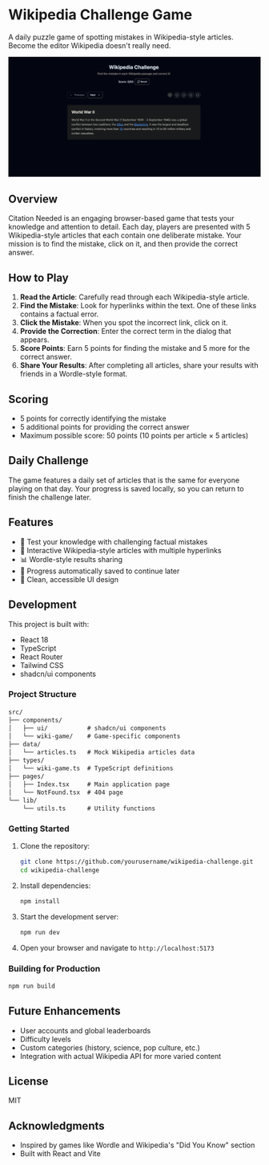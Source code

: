 # Wikipedia Challenge Game

A daily puzzle game of spotting mistakes in Wikipedia-style articles. Become the editor Wikipedia doesn't really need.

![Wikipedia Challenge Screenshot](./public/screenshot.png)

## Overview

Citation Needed is an engaging browser-based game that tests your knowledge and attention to detail. Each day, players are presented with 5 Wikipedia-style articles that each contain one deliberate mistake. Your mission is to find the mistake, click on it, and then provide the correct answer.

## How to Play

1. **Read the Article**: Carefully read through each Wikipedia-style article.
2. **Find the Mistake**: Look for hyperlinks within the text. One of these links contains a factual error.
3. **Click the Mistake**: When you spot the incorrect link, click on it.
4. **Provide the Correction**: Enter the correct term in the dialog that appears.
5. **Score Points**: Earn 5 points for finding the mistake and 5 more for the correct answer.
6. **Share Your Results**: After completing all articles, share your results with friends in a Wordle-style format.

## Scoring

- 5 points for correctly identifying the mistake
- 5 additional points for providing the correct answer
- Maximum possible score: 50 points (10 points per article × 5 articles)

## Daily Challenge

The game features a daily set of articles that is the same for everyone playing on that day. Your progress is saved locally, so you can return to finish the challenge later.

## Features

- 🧠 Test your knowledge with challenging factual mistakes
- 🔗 Interactive Wikipedia-style articles with multiple hyperlinks
- 📊 Wordle-style results sharing
- 💾 Progress automatically saved to continue later
- 🌙 Clean, accessible UI design

## Development

This project is built with:

- React 18
- TypeScript
- React Router
- Tailwind CSS
- shadcn/ui components

### Project Structure

```
src/
├── components/
│   ├── ui/           # shadcn/ui components
│   └── wiki-game/    # Game-specific components
├── data/
│   └── articles.ts   # Mock Wikipedia articles data
├── types/
│   └── wiki-game.ts  # TypeScript definitions
├── pages/
│   ├── Index.tsx     # Main application page
│   └── NotFound.tsx  # 404 page
└── lib/
    └── utils.ts      # Utility functions
```

### Getting Started

1. Clone the repository:

   ```bash
   git clone https://github.com/yourusername/wikipedia-challenge.git
   cd wikipedia-challenge
   ```

2. Install dependencies:

   ```bash
   npm install
   ```

3. Start the development server:

   ```bash
   npm run dev
   ```

4. Open your browser and navigate to `http://localhost:5173`

### Building for Production

```bash
npm run build
```

## Future Enhancements

- User accounts and global leaderboards
- Difficulty levels
- Custom categories (history, science, pop culture, etc.)
- Integration with actual Wikipedia API for more varied content

## License

MIT

## Acknowledgments

- Inspired by games like Wordle and Wikipedia's "Did You Know" section
- Built with React and Vite
